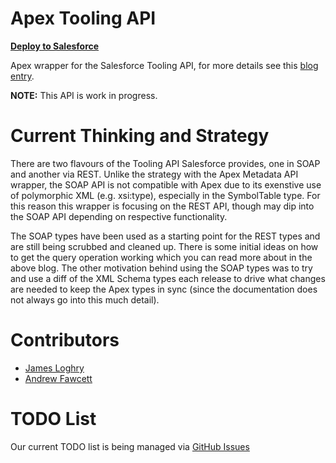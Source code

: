 Apex Tooling API
================

**[Deploy to Salesforce](https://githubsfdeploy.herokuapp.com/app/githubdeploy/afawcett/apex-toolingapi)**

Apex wrapper for the Salesforce Tooling API, for more details see this [blog entry](http://andyinthecloud.com/2014/01/05/querying-custom-object-and-field-ids-via-tooling-api/).

**NOTE:** This API is work in progress.

Current Thinking and Strategy
=============================

There are two flavours of the Tooling API Salesforce provides, one in SOAP and another via REST. Unlike the strategy with the Apex Metadata API wrapper, the SOAP API is not compatible with Apex due to its exenstive use of polymorphic XML (e.g. xsi:type), especially in the SymbolTable type. For this reason this wrapper is focusing on the REST API, though may dip into the SOAP API depending on respective functionality.

The SOAP types have been used as a starting point for the REST types and are still being scrubbed and cleaned up. There is some initial ideas on how to get the query operation working which you can read more about in the above blog. The other motivation behind using the SOAP types was to try and use a diff of the XML Schema types each release to drive what changes are needed to keep the Apex types in sync (since the documentation does not always go into this much detail).

Contributors
============

 - [James Loghry](https://twitter.com/dancinllama)
 - [Andrew Fawcett](https://twitter.com/andyinthecloud)
 
TODO List
=========

Our current TODO list is being managed via [GitHub Issues](https://github.com/afawcett/apex-toolingapi/issues)
